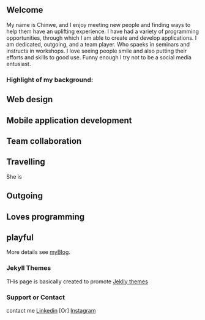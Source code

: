 ## Welcome

My name is Chinwe, and I enjoy meeting new people and finding ways to help them have an uplifting experience. I have had a variety of programming opportunities, through which I am able to create and develop applications. I am dedicated, outgoing, and a team player. Who spaeks in seminars and instructs in workshops. I love seeing people smile and also  putting their efforts and skills to good use. Funny enough I try not to be a social media entusiast.

### Highlight of my background:

## Web design
## Mobile application development
## Team collaboration
## Travelling

She is
## Outgoing
## Loves programming
## playful


More details see [myBlog](https://codepen.io/C-code/pen/LeXWoM/).

### Jekyll Themes
THis page is basically created to promote [Jeklly themes](https://help.github.com/articles/adding-a-jekyll-theme-to-your-github-pages-site-with-the-jekyll-theme-chooser/)

### Support or Contact

contact me [Linkedin](https://www.linkedin.com/in/chinwe-angel-29535196) [Or]
            [Instagram](https://www.instagram.com/resin.love/)




